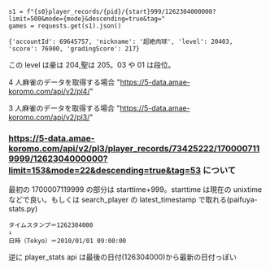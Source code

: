     s1 = f"{s0}player_records/{pid}/{start}999/1262304000000?limit=500&mode={mode}&descending=true&tag="
    games = requests.get(s1).json()

```
{'accountId': 69645757, 'nickname': '超絶肉球', 'level': 20403, 'score': 76900, 'gradingScore': 217}
```

この level は豪は 204,聖は 205。03 や 01 は段位。

4 人麻雀のデータを取得する場合
"https://5-data.amae-koromo.com/api/v2/pl4/"

3 人麻雀のデータを取得する場合
"https://5-data.amae-koromo.com/api/v2/pl3/"

### https://5-data.amae-koromo.com/api/v2/pl3/player_records/73425222/1700007119999/1262304000000?limit=153&mode=22&descending=true&tag=53 について

最初の 1700007119999 の部分は starttime+999。starttime は現在の unixtime などで良い。もしくは search_player の latest_timestamp で取れる(paifuya-stats.py)

```
タイムスタンプ＝1262304000
↓
日時（Tokyo）＝2010/01/01 09:00:00
```

逆に player_stats api は最後の日付(126304000)から最新の日付っぽい
